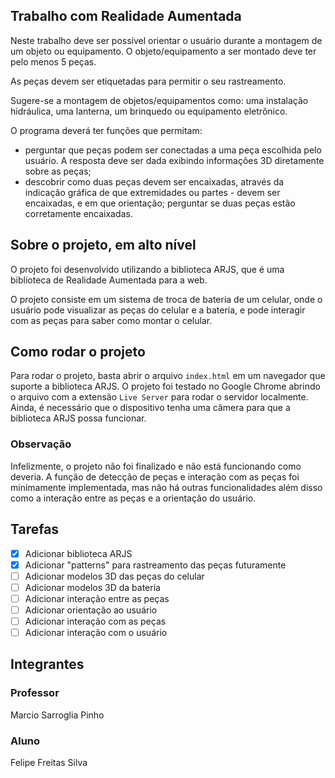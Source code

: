 ## Trabalho com Realidade Aumentada

Neste trabalho deve ser possível orientar o usuário durante a montagem de um objeto ou equipamento.
O objeto/equipamento a ser montado deve ter pelo menos 5 peças.

As peças devem ser etiquetadas para permitir o seu rastreamento.

Sugere-se a montagem de objetos/equipamentos como: uma instalação hidráulica, uma lanterna, um brinquedo ou equipamento eletrônico.

O programa deverá ter funções que permitam:

- perguntar que peças podem ser conectadas a uma peça escolhida pelo usuário. A resposta deve ser dada exibindo informações 3D diretamente sobre as peças;
- descobrir como duas peças devem ser encaixadas, através da indicação gráfica de que extremidades ou partes - devem ser encaixadas, e em que orientação;
perguntar se duas peças estão corretamente encaixadas.

## Sobre o projeto, em alto nível

O projeto foi desenvolvido utilizando a biblioteca ARJS, que é uma biblioteca de Realidade Aumentada para a web.

O projeto consiste em um sistema de troca de bateria de um celular, onde o usuário pode visualizar as peças do celular e a bateria, e pode interagir com as peças para saber como montar o celular.

## Como rodar o projeto

Para rodar o projeto, basta abrir o arquivo `index.html` em um navegador que suporte a biblioteca ARJS. O projeto foi testado no Google Chrome abrindo o arquivo com a extensão `Live Server` para rodar o servidor localmente.
Ainda, é necessário que o dispositivo tenha uma câmera para que a biblioteca ARJS possa funcionar.

### Observação

Infelizmente, o projeto não foi finalizado e não está funcionando como deveria. A função de detecção de peças e interação com as peças foi minimamente implementada, mas não há outras funcionalidades além disso como a interação entre as peças e a orientação do usuário.

## Tarefas

- [x] Adicionar biblioteca ARJS
- [x] Adicionar "patterns" para rastreamento das peças futuramente
- [ ] Adicionar modelos 3D das peças do celular
- [ ] Adicionar modelos 3D da bateria
- [ ] Adicionar interação entre as peças
- [ ] Adicionar orientação ao usuário
- [ ] Adicionar interação com as peças
- [ ] Adicionar interação com o usuário

## Integrantes

### Professor

Marcio Sarroglia Pinho

### Aluno

Felipe Freitas Silva
